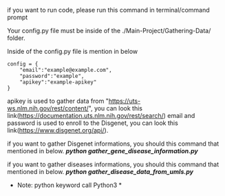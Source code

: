 if you want to run code, please run this command in terminal/command prompt

Your config.py file must be inside of the ./Main-Project/Gathering-Data/ folder.

Inside of the config.py file is mention in below


	config = {
		"email":"example@example.com",
		"password":"example",
		"apikey":"example-apikey"
	}

apikey is used to gather data from "https://uts-ws.nlm.nih.gov/rest/content/", you can look this link(https://documentation.uts.nlm.nih.gov/rest/search/)
email and password is used to enroll to the Disgenet, you can look this link(https://www.disgenet.org/api/).


if you want to gather Disgenet informations, you should this command that mentioned in below.
***python gather_gene_disease_information.py***

if you want to gather diseases informations, you should this command that mentioned in below.
***python gather_disease_data_from_umls.py***


*	Note: python keyword call Python3 *